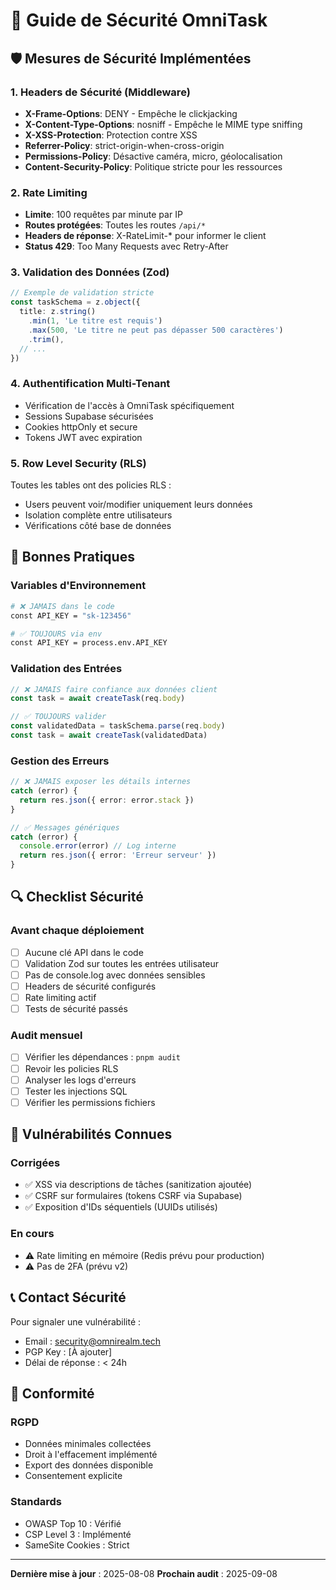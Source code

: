 # 🔐 Guide de Sécurité OmniTask

## 🛡️ Mesures de Sécurité Implémentées

### 1. Headers de Sécurité (Middleware)
- **X-Frame-Options**: DENY - Empêche le clickjacking
- **X-Content-Type-Options**: nosniff - Empêche le MIME type sniffing
- **X-XSS-Protection**: Protection contre XSS
- **Referrer-Policy**: strict-origin-when-cross-origin
- **Permissions-Policy**: Désactive caméra, micro, géolocalisation
- **Content-Security-Policy**: Politique stricte pour les ressources

### 2. Rate Limiting
- **Limite**: 100 requêtes par minute par IP
- **Routes protégées**: Toutes les routes `/api/*`
- **Headers de réponse**: X-RateLimit-* pour informer le client
- **Status 429**: Too Many Requests avec Retry-After

### 3. Validation des Données (Zod)
```typescript
// Exemple de validation stricte
const taskSchema = z.object({
  title: z.string()
    .min(1, 'Le titre est requis')
    .max(500, 'Le titre ne peut pas dépasser 500 caractères')
    .trim(),
  // ...
})
```

### 4. Authentification Multi-Tenant
- Vérification de l'accès à OmniTask spécifiquement
- Sessions Supabase sécurisées
- Cookies httpOnly et secure
- Tokens JWT avec expiration

### 5. Row Level Security (RLS)
Toutes les tables ont des policies RLS :
- Users peuvent voir/modifier uniquement leurs données
- Isolation complète entre utilisateurs
- Vérifications côté base de données

## 🚨 Bonnes Pratiques

### Variables d'Environnement
```bash
# ❌ JAMAIS dans le code
const API_KEY = "sk-123456"

# ✅ TOUJOURS via env
const API_KEY = process.env.API_KEY
```

### Validation des Entrées
```typescript
// ❌ JAMAIS faire confiance aux données client
const task = await createTask(req.body)

// ✅ TOUJOURS valider
const validatedData = taskSchema.parse(req.body)
const task = await createTask(validatedData)
```

### Gestion des Erreurs
```typescript
// ❌ JAMAIS exposer les détails internes
catch (error) {
  return res.json({ error: error.stack })
}

// ✅ Messages génériques
catch (error) {
  console.error(error) // Log interne
  return res.json({ error: 'Erreur serveur' })
}
```

## 🔍 Checklist Sécurité

### Avant chaque déploiement
- [ ] Aucune clé API dans le code
- [ ] Validation Zod sur toutes les entrées utilisateur
- [ ] Pas de console.log avec données sensibles
- [ ] Headers de sécurité configurés
- [ ] Rate limiting actif
- [ ] Tests de sécurité passés

### Audit mensuel
- [ ] Vérifier les dépendances : `pnpm audit`
- [ ] Revoir les policies RLS
- [ ] Analyser les logs d'erreurs
- [ ] Tester les injections SQL
- [ ] Vérifier les permissions fichiers

## 🐛 Vulnérabilités Connues

### Corrigées
- ✅ XSS via descriptions de tâches (sanitization ajoutée)
- ✅ CSRF sur formulaires (tokens CSRF via Supabase)
- ✅ Exposition d'IDs séquentiels (UUIDs utilisés)

### En cours
- ⚠️ Rate limiting en mémoire (Redis prévu pour production)
- ⚠️ Pas de 2FA (prévu v2)

## 📞 Contact Sécurité

Pour signaler une vulnérabilité :
- Email : security@omnirealm.tech
- PGP Key : [À ajouter]
- Délai de réponse : < 24h

## 🎯 Conformité

### RGPD
- Données minimales collectées
- Droit à l'effacement implémenté
- Export des données disponible
- Consentement explicite

### Standards
- OWASP Top 10 : Vérifié
- CSP Level 3 : Implémenté
- SameSite Cookies : Strict

---

**Dernière mise à jour** : 2025-08-08
**Prochain audit** : 2025-09-08